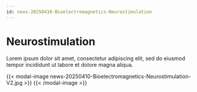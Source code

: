 ```yaml
---
id: news-20250410-Bioelectromagnetics-Neurostimulation
---
```

# Neurostimulation

Lorem ipsum dolor sit amet, consectetur adipiscing elit, sed do eiusmod tempor incididunt ut labore et dolore magna aliqua. 

{{< modal-image news-20250410-Bioelectromagnetics-Neurostimulation-V2.jpg >}} 
{{< /modal-image >}}

